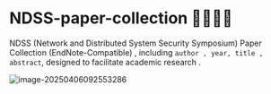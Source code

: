 # NDSS-paper-collection 🤗🤗🙌🙌
NDSS (Network and Distributed System Security Symposium) Paper Collection (EndNote-Compatible) , including `author , year, title , abstract`,  designed to facilitate academic research .


![image-20250406092553286](https://github.com/user-attachments/assets/fd607dd7-d01a-4d49-969b-5f742c3954bc)
